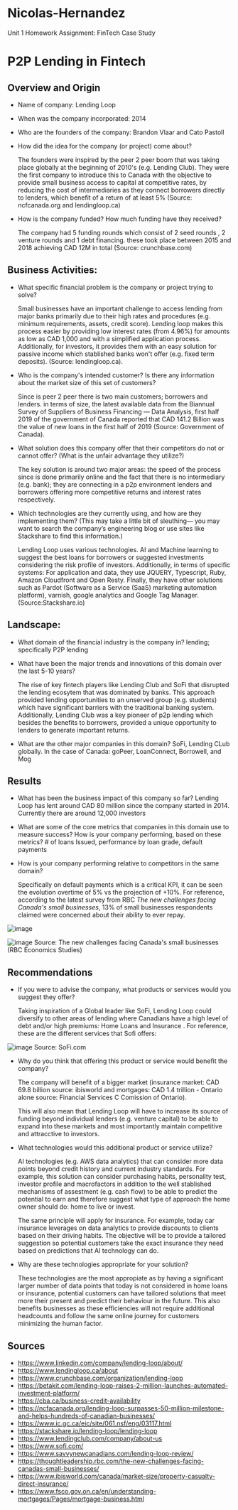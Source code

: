 # Nicolas-Hernandez
Unit 1 Homework Assignment: FinTech Case Study
# P2P Lending in Fintech

## Overview and Origin

* Name of company: Lending Loop 

* When was the company incorporated: 2014

* Who are the founders of the company: Brandon Vlaar and Cato Pastoll

* How did the idea for the company (or project) come about? 
 
   The founders were inspired by the peer 2 peer boom that was taking place globally at the beginning of 2010's (e.g. Lending Club). They were the first company to introduce        this to Canada with the objective to provide small business access to capital at competitive rates, by reducing the cost of intermediaries as they connect borrowers directly    to lenders, which benefit of a return of at least 5% (Source: ncfcanada.org and lendingloop.ca)

* How is the company funded? How much funding have they received? 

  The company had 5 funding rounds which consist of 2 seed rounds , 2 venture rounds and 1 debt financing. these took place between 2015 and 2018 achieving CAD 12M in total       (Source: crunchbase.com)


## Business Activities:

* What specific financial problem is the company or project trying to solve? 

  Small businesses have an important challenge to access lending from major banks primarily due to their high rates and procedures (e.g. minimum requirements, assets, credit       score). Lending loop makes this process easier by providing low interest rates (from 4.96%) for amounts as low as CAD 1,000 and with a simplified application process.           Additionally, for investors, it provides them with an easy solution for passive income which stablished banks won't offer (e.g. fixed term deposits). (Source: lendingloop.ca). 

* Who is the company's intended customer?  Is there any information about the market size of this set of customers? 

  Since is peer 2 peer there is two main customers; borrowers and lenders. in terms of size, the latest available data from the Biannual Survey of Suppliers of Business           Financing   — Data Analysis, first half 2019 of the government of Canada reported that CAD 141.2 Billion was the value of new loans in the first half of 2019 (Source:           Government of Canada). 

* What solution does this company offer that their competitors do not or cannot offer? (What is the unfair advantage they utilize?) 

  The key solution is around two major areas:  the speed of the process since is done primarily online and the fact that there is no intermediary (e.g. bank); they are             connecting in a p2p environment lenders and borrowers offering more competitive returns and interest rates respectively. 

* Which technologies are they currently using, and how are they implementing them? (This may take a little bit of sleuthing–– you may want to search the company’s engineering blog or use sites like Stackshare to find this information.) 

  Lending Loop uses various technologies. AI and Machine learning to suggest the best loans for borrowers or suggested investments considering the risk profile of investors.       Additionally, in terms of specific systems: For application and data, they use JQUERY, Typescript, Ruby, Amazon Cloudfront and Open Resty. FInally, they have other               solutions such as Pardot (Software as a Service (SaaS) marketing automation platform), varnish, google analytics and Google Tag Manager. (Source:Stackshare.io)

## Landscape:

* What domain of the financial industry is the company in? lending; specifically P2P lending

* What have been the major trends and innovations of this domain over the last 5-10 years? 

  The rise of key fintech players like Lending Club and SoFi that disrupted the lending ecosytem that was dominated by banks. This approach provided lending opportunities to an   unserved group (e.g. students) which have significant barriers with the traditional banking system. Additionally, Lending Club was a key pioneer of p2p lending which besides     the benefits to borrowers, provided a unique opportunity to lenders to generate important returns.  

* What are the other major companies in this domain? SoFi, Lending CLub globally. In the case of Canada: goPeer, LoanConnect, Borrowell, and Mog

## Results

* What has been the business impact of this company so far? Lending Loop has lent around CAD 80 million since the company started in 2014. Currently there are around 12,000 investors 

* What are some of the core metrics that companies in this domain use to measure success? How is your company performing, based on these metrics? # of loans Issued, performance by loan grade, default payments

* How is your company performing relative to competitors in the same domain? 

  Specifically on default payments which is a critical KPI, it can be seen the evolution overtime of 5% vs the projection of +10%. For reference, according to the latest survey   from RBC _The new challenges facing Canada's small businesses_, 13% of small businesses respondents claimed were concerned about their ability to ever repay. 

![image](https://user-images.githubusercontent.com/89788967/155826917-63170429-73f4-49b9-ba3c-4ea94ed78dff.png)

![image](https://user-images.githubusercontent.com/89788967/155826987-9e7501a9-659b-4aae-b5da-7e7b81c9fc9c.png)
Source: The new challenges facing Canada's small businesses (RBC Economics Studies)

## Recommendations

* If you were to advise the company, what products or services would you suggest they offer? 

  Taking inspiration of a Global leader like SoFi, Lending Loop could diversify to other areas of lending where Canadians have a high level of debt and/or high premiums: Home     Loans and Insurance . For reference, these are the different services that Sofi offers:

![image](https://user-images.githubusercontent.com/89788967/155827425-d4ced48e-97f8-4098-95b0-2fda42cc1fab.png)
Source: SoFi.com

* Why do you think that offering this product or service would benefit the company? 
 
  The company will benefit of a bigger market (insurance market: CAD 69.8 billion source: ibisworld and mortgages: CAD 1.4 trillion - Ontario alone source: Financial Services C   Comission of Ontario). 

  This will also mean that Lending Loop will have to increase its source of funding beyond individual lenders (e.g. venture capital) to be able to expand into these markets and   most importantly maintain competitive and attracctive to investors. 
 
* What technologies would this additional product or service utilize? 
 
  AI technologies (e.g. AWS data analytics) that can consider more data points beyond credit history and current industry standards. For example, this solution can consider       purchasing habits, personality test, investor profile and macrofactors in addition to the well stablished mechanisms of assestment (e.g. cash flow) to be able to predict the potential to earn   and therefore suggest what type of approach the home owner should do: home to live or invest. 

  The same principle will apply for insurance. For example, today car insurance leverages on data analytics to provide discounts to clients based on their driving habits. The     objective will be to provide a tailored suggestion so potential customers take the exact insurance they need based on predictions that AI technology can do. 

* Why are these technologies appropriate for your solution? 

  These technologies are the most appropiate as by having a significant larger number of data points that today is not considered in home loans or insurance, potential customers   can have tailored solutions that meet more their present and predict their behaviour in the future. This also benefits businesses as these efficiencies will not require         additional headcounts and follow the same online journey for customers minimizing the human factor. 

## Sources 

* https://www.linkedin.com/company/lending-loop/about/
* https://www.lendingloop.ca/about
* https://www.crunchbase.com/organization/lending-loop
* https://betakit.com/lending-loop-raises-2-million-launches-automated-investment-platform/
* https://cba.ca/business-credit-availability
* https://ncfacanada.org/lending-loop-surpasses-50-million-milestone-and-helps-hundreds-of-canadian-businesses/
* https://www.ic.gc.ca/eic/site/061.nsf/eng/03117.html
* https://stackshare.io/lending-loop/lending-loop
* https://www.lendingclub.com/company/about-us
* https://www.sofi.com/
* https://www.savvynewcanadians.com/lending-loop-review/
* https://thoughtleadership.rbc.com/the-new-challenges-facing-canadas-small-businesses/
* https://www.ibisworld.com/canada/market-size/property-casualty-direct-insurance/
* https://www.fsco.gov.on.ca/en/understanding-mortgages/Pages/mortgage-business.html
